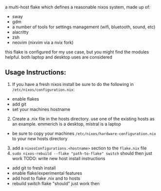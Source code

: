a multi-host flake which defines a reasonable nixos system, made up of:
- sway
- gdm
- a number of tools for settings management (wifi, bluetooth, sound, etc)
- alacritty
- zsh
- neovim (nixvim via a nvix fork)

this flake is configured for my use case, but you might find the modules helpful.
both laptop and desktop uses are considered

## Usage Instructions:
1) If you have a fresh nixos install be sure to do the following in `/etc/nixos/configuration.nix`:
  - enable flakes
  - add git
  - set your machines hostname
2) Create a <hostname>.nix file in the hosts directory. use one of the existing hosts as an example. emmerich is a desktop, mistral is a laptop
  - be sure to copy your machines `/etc/nixos/hardware-configuration.nix` to your new hosts directory
3) add a `nixosConfigurations.<hostname>` section to the `flake.nix` file
4) `sudo nixos-rebuild --flake "path-to-flake" switch` should then just work
TODO: write new host install instructions
- add git to fresh install
- enable flake/experimental features
- add host to flake .nix and to hosts
- rebuild switch flake "should" just work then
